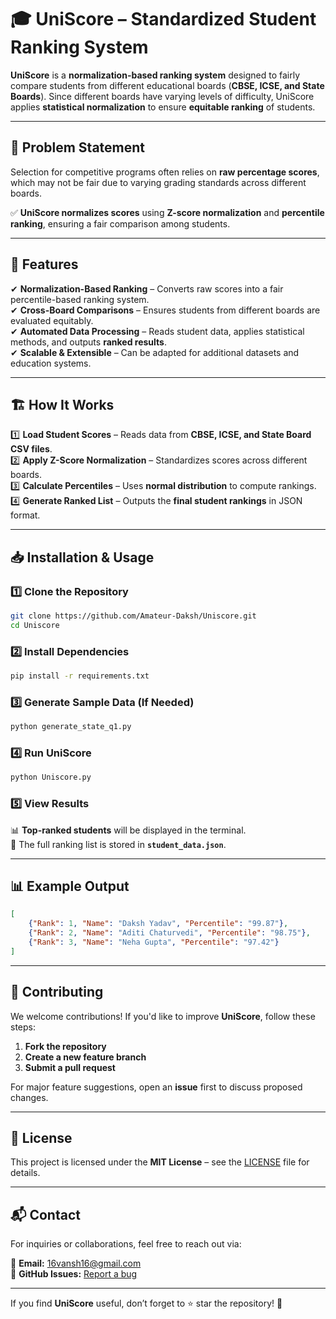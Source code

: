 # 🎓 UniScore – Standardized Student Ranking System  

**UniScore** is a **normalization-based ranking system** designed to fairly compare students from different educational boards (**CBSE, ICSE, and State Boards**). Since different boards have varying levels of difficulty, UniScore applies **statistical normalization** to ensure **equitable ranking** of students.  

---

## 📌 Problem Statement  

Selection for competitive programs often relies on **raw percentage scores**, which may not be fair due to varying grading standards across different boards.  

✅ **UniScore normalizes scores** using **Z-score normalization** and **percentile ranking**, ensuring a fair comparison among students.  

---

## 🚀 Features  

✔ **Normalization-Based Ranking** – Converts raw scores into a fair percentile-based ranking system.  
✔ **Cross-Board Comparisons** – Ensures students from different boards are evaluated equitably.  
✔ **Automated Data Processing** – Reads student data, applies statistical methods, and outputs **ranked results**.  
✔ **Scalable & Extensible** – Can be adapted for additional datasets and education systems.  

---

## 🏗 How It Works  

1️⃣ **Load Student Scores** – Reads data from **CBSE, ICSE, and State Board CSV files**.  
2️⃣ **Apply Z-Score Normalization** – Standardizes scores across different boards.  
3️⃣ **Calculate Percentiles** – Uses **normal distribution** to compute rankings.  
4️⃣ **Generate Ranked List** – Outputs the **final student rankings** in JSON format.  

---

## 📥 Installation & Usage  

### **1️⃣ Clone the Repository**  
```sh
git clone https://github.com/Amateur-Daksh/Uniscore.git
cd Uniscore
```

### **2️⃣ Install Dependencies**  
```sh
pip install -r requirements.txt
```

### **3️⃣ Generate Sample Data (If Needed)**  
```sh
python generate_state_q1.py
```

### **4️⃣ Run UniScore**  
```sh
python Uniscore.py
```

### **5️⃣ View Results**  
📊 **Top-ranked students** will be displayed in the terminal.  
📂 The full ranking list is stored in **`student_data.json`**.  

---

## 📊 Example Output  

```json
[
    {"Rank": 1, "Name": "Daksh Yadav", "Percentile": "99.87"},
    {"Rank": 2, "Name": "Aditi Chaturvedi", "Percentile": "98.75"},
    {"Rank": 3, "Name": "Neha Gupta", "Percentile": "97.42"}
]
```

---

## 🤝 Contributing  

We welcome contributions! If you'd like to improve **UniScore**, follow these steps:  

1. **Fork the repository**  
2. **Create a new feature branch**  
3. **Submit a pull request**  

For major feature suggestions, open an **issue** first to discuss proposed changes.  

---

## 📜 License  

This project is licensed under the **MIT License** – see the [LICENSE](LICENSE) file for details.  

---

## 📬 Contact  

For inquiries or collaborations, feel free to reach out via:  

📧 **Email:** [16vansh16@gmail.com](16vansh16@gmail.com)  
🔗 **GitHub Issues:** [Report a bug](https://github.com/Amateur-Daksh/Uniscore/issues)  

---

If you find **UniScore** useful, don’t forget to ⭐ star the repository! 🚀
